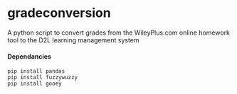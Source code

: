 # gradeconversion
A python script to convert grades from the WileyPlus.com online homework tool to the D2L learning management system 

#### Dependancies
```
pip install pandas
pip install fuzzywuzzy
pip install gooey
```
